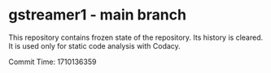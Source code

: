 # gstreamer1 - main branch

This repository contains frozen state of the repository.
Its history is cleared. It is used only for static code
analysis with Codacy.

Commit Time: 1710136359